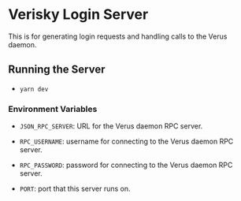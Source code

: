 # Verisky Login Server

This is for generating login requests and handling calls to the Verus daemon.

## Running the Server

- `yarn dev` 

### Environment Variables

- `JSON_RPC_SERVER`: URL for the Verus daemon RPC server.

- `RPC_USERNAME`: username for connecting to the Verus daemon RPC server.
- `RPC_PASSWORD`: password for connecting to the Verus daemon RPC server.

- `PORT`: port that this server runs on.
